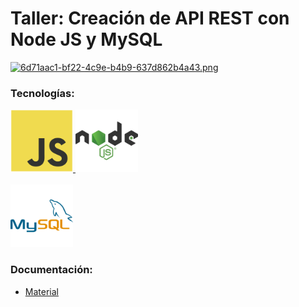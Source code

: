 # Taller: Creación de API REST con Node JS y MySQL
[![6d71aac1-bf22-4c9e-b4b9-637d862b4a43.png](https://i.postimg.cc/J4WKRRWx/6d71aac1-bf22-4c9e-b4b9-637d862b4a43.png)](https://postimg.cc/SjDcrFRY)
### Tecnologías:
<p align="left"> 
  <a href="https://developer.mozilla.org/en-US/docs/Web/JavaScript" target="_blank" rel="noreferrer"> 
    <img src="https://raw.githubusercontent.com/devicons/devicon/master/icons/javascript/javascript-original.svg" alt="javascript" width="100" height="100"/> 
  </a>
   <a href="https://nodejs.org" target="_blank" rel="noreferrer"> 
    <img src="https://raw.githubusercontent.com/devicons/devicon/master/icons/nodejs/nodejs-original-wordmark.svg" alt="nodejs" width="100" height="100"/> 
  </a> 
  <br> </br>
  <a href="https://www.mysql.com/" target="_blank" rel="noreferrer"> 
    <img src="https://raw.githubusercontent.com/devicons/devicon/master/icons/mysql/mysql-original-wordmark.svg" alt="mysql" width="100" height="100"/> 
  </a> 
</p>

### Documentación:
 - [Material](https://docs.google.com/presentation/d/1_AQiS1NsIdOPsm1BV_x_6gtnctYsgK8X/edit?usp=sharing&ouid=117294472501073795564&rtpof=true&sd=true)
